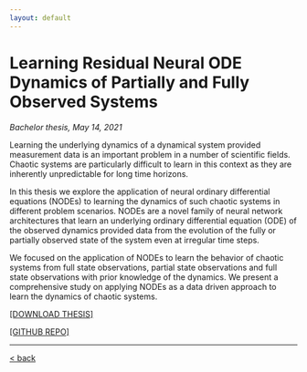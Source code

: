 ```yaml
---
layout: default
---
```


# Learning Residual Neural ODE Dynamics of Partially and Fully Observed Systems
*Bachelor thesis, May 14, 2021*

Learning the underlying dynamics of a dynamical system provided measurement data is an important problem in a number of scientific fields. Chaotic systems are particularly difficult to learn in this context as they are inherently unpredictable for long time horizons.

In this thesis we explore the application of neural ordinary differential equations (NODEs) to learning the dynamics of such chaotic systems in different problem scenarios. NODEs are a novel family of neural network architectures that learn an underlying ordinary differential equation (ODE) of the observed dynamics provided data from the evolution of the fully or partially observed state of the system even at irregular time steps.

We focused on the application of NODEs to learn the behavior of chaotic systems from full state observations, partial state observations and full state observations with prior knowledge of the dynamics. We present a comprehensive study on applying NODEs as a data driven approach to learn the dynamics of chaotic systems.

[[DOWNLOAD THESIS]](../assets/docs/project_downloads/BachelorThesis-9.pdf.zip)

[[GITHUB REPO]](https://github.com/vbjan/Chaos_NeuralODE)

---
[< back ](../index.html)
